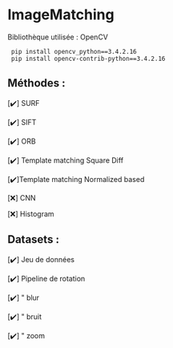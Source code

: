 # ImageMatching

Bibliothèque utilisée : OpenCV
```
 pip install opencv_python==3.4.2.16 
 pip install opencv-contrib-python==3.4.2.16
```
 
 ## Méthodes :
 
[✔️] SURF

[✔️] SIFT

[✔️] ORB

[✔️] Template matching Square Diff

[✔️]Template matching Normalized based

[❌] CNN

[❌] Histogram


## Datasets :

[✔️] Jeu de données

[✔️] Pipeline de rotation

[✔️]       "              blur

[✔️]       "              bruit

[✔️]       "              zoom


